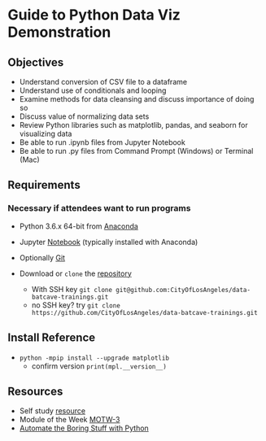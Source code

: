 # Guide to Python Data Viz Demonstration
## Objectives

* Understand conversion of CSV file to a dataframe
* Understand use of conditionals and looping
* Examine methods for data cleansing and discuss importance of doing so
* Discuss value of normalizing data sets
* Review Python libraries such as matplotlib, pandas, and seaborn for visualizing data
* Be able to run .ipynb files from Jupyter Notebook
* Be able to run .py files from Command Prompt (Windows) or Terminal (Mac)
## Requirements
### Necessary if attendees want to run programs
* Python 3.6.x 64-bit from [Anaconda](https://www.anaconda.com/download/)
* Jupyter [Notebook](http://jupyter.org/install.html) (typically installed with Anaconda)
* Optionally [Git](https://git-scm.com/downloads)

* Download or `clone` the [repository](https://github.com/CityOfLosAngeles/data-batcave-trainings)
    * With SSH key `git clone git@github.com:CityOfLosAngeles/data-batcave-trainings.git`
    * no SSH key? try `git clone https://github.com/CityOfLosAngeles/data-batcave-trainings.git`
## Install Reference
* `python -mpip install --upgrade matplotlib`
    * confirm version `print(mpl.__version__)`
    
## Resources
* Self study [resource](https://www.python-course.eu/python3_course.php)
* Module of the Week [MOTW-3](https://pymotw.com/3/)
* [Automate the Boring Stuff with Python](https://automatetheboringstuff.com/)
